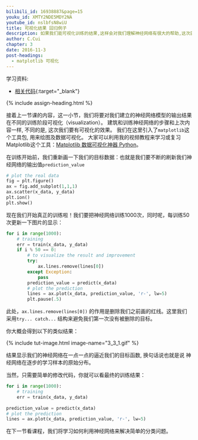 ```yaml
---
bilibili_id: 16938887&page=15
youku_id: XMTY2NDE5MDY2NA
youtube_id: nslbfsN8wiU
title: 可视化结果 回归例子
description: 如果我们能可视化训练的结果,这样会对我们理解神经网络有很大的帮助,这次就举了一个例子来看看一个非线性的 regression, 怎样能够可视化他的结果
author: C.Cui
chapter: 3
date: 2016-11-3
post-headings:
  - matplotlib 可视化
---
```



学习资料:
  * [相关代码](https://github.com/MorvanZhou/tutorials/tree/master/theanoTUT/theano10_regression_visualization){:target="_blank"}
  
{% include assign-heading.html %}

接着上一节课的内容，这一小节，我们将要对我们建立的神经网络模型的输出结果在不同的训练阶段可视化（visualization）。
建筑和训练神经网络的步骤和上次内容一样, 不同的是, 这次我们要有可视化的效果。 
我们在这里引入了`matplotlib`这个工具包, 用来绘图及数据可视化。 
大家可以利用我的视频教程来学习或复习Matplotlib这个工具：[Matplotlib 数据可视化神器 Python](/tutorials/data-manipulation/plt/)。

在训练开始前，我们重新画一下我们的目标数据：也就是我们要不断的刷新我们神经网络的输出值`prediction_value`

```python
# plot the real data
fig = plt.figure()
ax = fig.add_subplot(1,1,1)
ax.scatter(x_data, y_data)
plt.ion()
plt.show()
```

现在我们开始真正的训练啦！我们要把神经网络训练1000次，同时呢，每训练50次更新一下图片的显示：

```python
for i in range(1000):
    # training
    err = train(x_data, y_data)
    if i % 50 == 0:
        # to visualize the result and improvement
        try:
            ax.lines.remove(lines[0])
        except Exception:
            pass
        prediction_value = predict(x_data)
        # plot the prediction
        lines = ax.plot(x_data, prediction_value, 'r-', lw=5)
        plt.pause(.5)
```

此处，`ax.lines.remove(lines[0])` 的作用是删除我们之前画的红线。这里我们采用`try... catch...` 结构来避免我们第一次没有被删除的目标。

你大概会得到以下的类似结果：

{% include tut-image.html image-name="3_3_1.gif" %}

结果显示我们的神经网络在一点一点的逼近我们的目标函数, 换句话说也就是说 神经网络在逐步的学习样本的原始分布。

当然，只需要简单的修改代码，你就可以看最终的训练结果：

```python
for i in range(1000):
    # training
    err = train(x_data, y_data)
     
prediction_value = predict(x_data)
# plot the prediction
lines = ax.plot(x_data, prediction_value, 'r-', lw=5)
```

在下一节看课程，我们将学习如何利用神经网络来解决简单的分类问题。

















 
